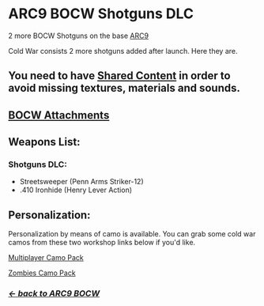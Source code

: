# ARC9 BOCW Shotguns DLC

2 more BOCW Shotguns on the base [ARC9](https://github.com/HaodongMo/ARC-9)

Cold War consists 2 more shotguns added after launch. Here they are.

## You need to have [Shared Content](https://github.com/multinettt/ARC-9_BOCW_Shared_Content) in order to avoid missing textures, materials and sounds.

## [BOCW Attachments](https://github.com/multinettt/ARC-9_BOCW_Attachments)

## Weapons List:
### Shotguns DLC:

- Streetsweeper (Penn Arms Striker-12)
- .410 Ironhide (Henry Lever Action)

## Personalization:

Personalization by means of camo is available. You can grab some cold war camos from these two workshop links below if you'd like.

[Multiplayer Camo Pack](https://steamcommunity.com/sharedfiles/filedetails/?id=2989163938)

[Zombies Camo Pack](https://steamcommunity.com/sharedfiles/filedetails/?id=2989231579)

### ***[← back to ARC9 BOCW](https://github.com/multinettt/ARC-9_BOCW)***

